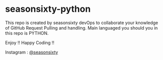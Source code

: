 # seasonsixty-python

This repo is created by seasonsixty devOps to collaborate your knowledge of GitHub Request Pulling and handling.
Main languaged you should you in this repo is PYTHON.

Enjoy !! Happy Coding !!

Instagram :
   <a href="https://www.instagram.com/seasonsixty/">@seasonsixty</a>
